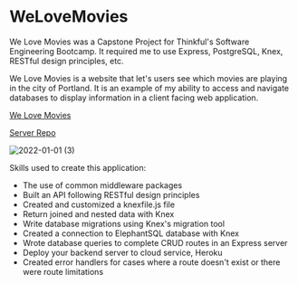 # WeLoveMovies
We Love Movies was a Capstone Project for Thinkful's Software Engineering Bootcamp.  It required me to use Express, PostgreSQL, Knex, RESTful design principles, etc.

We Love Movies is a website that let's users see which movies are playing in the city of Portland.  It is an example of my ability to access and navigate databases to display information in a client facing web application.

[We Love Movies](https://wlm-client.herokuapp.com/)

[Server Repo](https://github.com/CollinClifford/we-love-movies-backend)

![2022-01-01 (3)](https://user-images.githubusercontent.com/83039749/147857935-fc98604a-5a2d-4725-b8b7-1ba9983cc7ef.png)

Skills used to create this application:
- The use of common middleware packages
- Built an API following RESTful design principles
- Created and customized a knexfile.js file
- Return joined and nested data with Knex
- Write database migrations using Knex's migration tool
- Created a connection to ElephantSQL database with Knex
- Wrote database queries to complete CRUD routes in an Express server
- Deploy your backend server to cloud service, Heroku
- Created error handlers for cases where a route doesn't exist or there were route limitations

